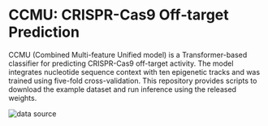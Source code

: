# CCMU: CRISPR-Cas9 Off‑target Prediction

CCMU (Combined Multi-feature Unified model) is a Transformer-based classifier for predicting CRISPR-Cas9 off-target activity. The model integrates nucleotide sequence context with ten epigenetic tracks and was trained using five-fold cross-validation. This repository provides scripts to download the example dataset and run inference using the released weights.

![data source](/workspaces/CCMU/docs/data_source.png)